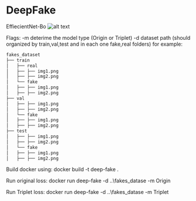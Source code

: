 # DeepFake

EffiecientNet-Bo
![alt text](https://miro.medium.com/max/1400/1*8oE4jOMfOXeEzgsHjSB5ww.png)

Flags:
-m deterime the model type (Origin or Triplet)
-d dataset path (should organized by train,val,test and in each one fake,real folders) for example:

```sh
fakes_dataset
├── train
│   ├── real
│   ├── ├── img1.png
│   ├── ├── img2.png
│   └── fake
│   ├── ├── img1.png
│   ├── ├── img2.png
├── val
│   ├── ├── img1.png
│   ├── ├── img2.png
│   └── fake
│   ├── ├── img1.png
│   ├── ├── img2.png
├── test
│   ├── ├── img1.png
│   ├── ├── img2.png
│   └── fake
│   ├── ├── img1.png
│   ├── ├── img2.png
```

Build docker using:
docker build -t deep-fake .

Run original loss:
docker run deep-fake -d ..\fakes_datase -m Origin

Run Triplet loss:
docker run deep-fake -d ..\fakes_datase -m Triplet